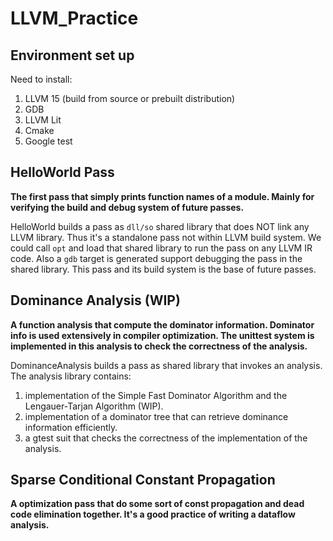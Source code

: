 # LLVM_Practice

## Environment set up
Need to install:
1. LLVM 15 (build from source or prebuilt distribution)
2. GDB
3. LLVM Lit
4. Cmake
5. Google test


## HelloWorld Pass
**The first pass that simply prints function names of a module. 
Mainly for verifying the build and debug system of future passes.**

HelloWorld builds a pass as `dll/so` shared library that does NOT link any LLVM library. Thus it's a standalone pass not within LLVM build system.
We could call `opt` and load that shared library to run the pass on any LLVM IR code.
Also a `gdb` target is generated support debugging the pass in the shared library.
This pass and its build system is the base of future passes.

## Dominance Analysis (WIP)
**A function analysis that compute the dominator information. Dominator info is used extensively in compiler optimization. The unittest system is implemented in this analysis to check the correctness of the analysis.**

DominanceAnalysis builds a pass as shared library that invokes an analysis. The analysis library contains:
1. implementation of the Simple Fast Dominator Algorithm and the Lengauer-Tarjan Algorithm (WIP).
2. implementation of a dominator tree that can retrieve dominance information efficiently.
3. a gtest suit that checks the correctness of the implementation of the analysis.

## Sparse Conditional Constant Propagation
**A optimization pass that do some sort of const propagation and dead code elimination together. It's a good practice of writing a dataflow analysis.**